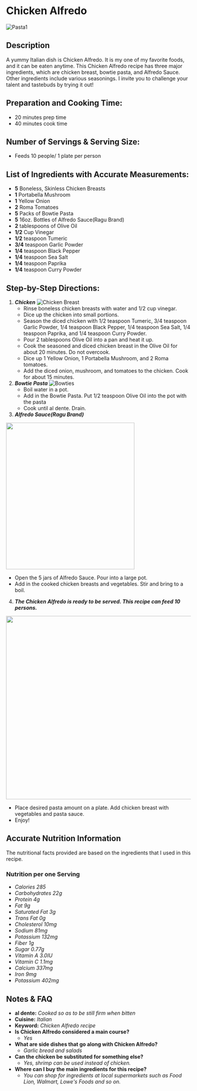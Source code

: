  # Chicken Alfredo
 ![Pasta1](https://github.com/ChrisCR27/Documentation-Coding/blob/b9bdf433e4c2150eb6ffb64956db5ca14df62c1a/pasta1.jpg)
 
 ## Description
 A yummy Italian dish is Chicken Alfredo. It is my one of my favorite foods, and it can be eaten anytime. This Chicken Alfredo recipe has three major ingredients, which are chicken breast, bowtie pasta, and Alfredo Sauce. Other ingredients include various seasonings. I invite you to challenge your talent and tastebuds by trying it out!
 
 ## Preparation and Cooking Time:
 * 20 minutes prep time
 * 40 minutes cook time
 
 ## Number of Servings & Serving Size:
 * Feeds 10 people/ 1 plate per person
 
 ## List of Ingredients with Accurate Measurements:
 * **5** Boneless, Skinless Chicken Breasts
 * **1** Portabella Mushroom
 * **1** Yellow Onion
 * **2** Roma Tomatoes
 * **5** Packs of Bowtie Pasta
 * **5** 16oz. Bottles of Alfredo Sauce(Ragu Brand)
 * **2** tablespoons of Olive Oil
 * **1/2** Cup Vinegar
 * **1/2** teaspoon Tumeric
 * **3/4** teaspoon Garlic Powder
 * **1/4** teaspoon Black Pepper
 * **1/4** teaspoon Sea Salt
 * **1/4** teaspoon Paprika
 * **1/4** teaspoon Curry Powder

## Step-by-Step Directions:
1. ***Chicken***
![Chicken Breast](https://github.com/ChrisCR27/Documentation-Coding/blob/b9bdf433e4c2150eb6ffb64956db5ca14df62c1a/Chicken%20Breast.jpg)
   * Rinse boneless chicken breasts with water and 1/2 cup vinegar.
   * Dice up the chicken into small portions.
   * Season the diced chicken with 1/2 teaspoon Tumeric, 3/4 teaspoon Garlic Powder, 1/4 teaspoon Black Pepper, 1/4 teaspoon Sea Salt, 1/4 teaspoon Paprika, and 1/4 teaspoon Curry Powder.
   * Pour 2 tablespoons Olive Oil into a pan and heat it up.
   * Cook the seasoned and diced chicken breast in the Olive Oil for about 20 minutes. Do not overcook.
   * Dice up 1 Yellow Onion, 1 Portabella Mushroom, and 2 Roma tomatoes.
   * Add the diced onion, mushroom, and tomatoes to the chicken. Cook for about 15 minutes.
2. ***Bowtie Pasta***
![Bowties](https://github.com/ChrisCR27/Documentation-Coding/blob/b9bdf433e4c2150eb6ffb64956db5ca14df62c1a/Bowtiepasta.jpeg)
   * Boil water in a pot.
   * Add in the Bowtie Pasta. Put 1/2 teaspoon Olive Oil into the pot with the pasta
   * Cook until al dente. Drain.
3. ***Alfredo Sauce(Ragu Brand)***
<img src="https://github.com/ChrisCR27/Documentation-Coding/blob/b9bdf433e4c2150eb6ffb64956db5ca14df62c1a/ragu-16oz-cheese-classic-alfredo-sauce-495x495-1.jpg" width="350" height="400">

   * Open the 5 jars of Alfredo Sauce. Pour into a large pot.
   * Add in the cooked chicken breasts and vegetables. Stir and bring to a boil.
4. ***The Chicken Alfredo is ready to be served. This recipe can feed 10 persons.***
<img src="https://github.com/ChrisCR27/Documentation-Coding/blob/b9bdf433e4c2150eb6ffb64956db5ca14df62c1a/pasta2.jpg" width="600" height="500">
   
   * Place desired pasta amount on a plate. Add chicken breast with vegetables and pasta sauce. 
   * Enjoy! 

## Accurate Nutrition Information
The nutritional facts provided are based on the ingredients that I used in this recipe.
### Nutrition per one Serving
* *Calories 285*
* *Carbohydrates 22g*
* *Protein 4g*
* *Fat 9g*
* *Saturated Fat 3g*
* *Trans Fat 0g*
* *Cholesterol 10mg*
* *Sodium 81mg*
* *Potassium 132mg*
* *Fiber 1g*
* *Sugar 0.77g*
* *Vitamin A 3.0IU*
* *Vitamin C 1.1mg*
* *Calcium 337mg*
* *Iron 9mg*
* *Potassium 402mg*

## Notes & FAQ
* **al dente:** *Cooked so as to be still firm when bitten*
* **Cuisine:** *Italian*
* **Keyword:** *Chicken Alfredo recipe*
* **Is Chicken Alfredo considered a main course?** 
   * *Yes*
* **What are side dishes that go along with Chicken Alfredo?** 
   * *Garlic bread and salads*
* **Can the chicken be substituted for something else?** 
   * *Yes, shrimp can be used instead of chicken.*
* **Where can I buy the main ingredients for this recipe?** 
   * *You can shop for ingredients at local supermarkets such as Food Lion, Walmart, Lowe's Foods and so on.*
